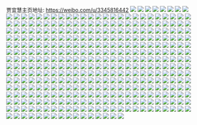 贾宜慧主页地址: https://weibo.com/u/3345816442 
![](https://wx4.sinaimg.cn/mw2000/c76d1b7aly1h8wueud8awj20u0140qcf.jpg) 
![](https://wx4.sinaimg.cn/mw2000/c76d1b7aly1h8tgrqmgrzj21400u0tge.jpg) 
![](https://wx4.sinaimg.cn/mw2000/c76d1b7aly1h8tgrqxhbpj20u00u0796.jpg) 
![](https://wx4.sinaimg.cn/mw2000/c76d1b7aly1h8tgrr99n7j20u00u00x7.jpg) 
![](https://wx4.sinaimg.cn/mw2000/c76d1b7aly1h8tgr1rw54j21900u0n4m.jpg) 
![](https://wx4.sinaimg.cn/mw2000/c76d1b7aly1h8tgr1br2mj21900u0n2q.jpg) 
![](https://wx4.sinaimg.cn/mw2000/c76d1b7aly1h8tgr099wmj21hg0u07j2.jpg) 
![](https://wx4.sinaimg.cn/mw2000/c76d1b7aly1h84hknzo5wj20u00u0jxq.jpg) 
![](https://wx4.sinaimg.cn/mw2000/c76d1b7aly1h7wuoq23aej20u0140dq8.jpg) 
![](https://wx4.sinaimg.cn/mw2000/c76d1b7aly1h7wuor1zjzj20u0140gvk.jpg) 
![](https://wx4.sinaimg.cn/mw2000/c76d1b7aly1h7wuos6vi9j20u0140qam.jpg) 
![](https://wx4.sinaimg.cn/mw2000/c76d1b7aly1h7wuotffdwj20u014047g.jpg) 
![](https://wx4.sinaimg.cn/mw2000/c76d1b7aly1h7uh9eli55j20u0140n4m.jpg) 
![](https://wx4.sinaimg.cn/mw2000/c76d1b7aly1h7mkej3ho4j20yw09kgm7.jpg) 
![](https://wx4.sinaimg.cn/mw2000/c76d1b7aly1h7l31l6vvpj20u00u0gsw.jpg) 
![](https://wx4.sinaimg.cn/mw2000/c76d1b7aly1h77hbcmp34j20u00u0gsw.jpg) 
![](https://wx4.sinaimg.cn/mw2000/c76d1b7aly1h77hbd3lmrj20u00u0wkx.jpg) 
![](https://wx4.sinaimg.cn/mw2000/c76d1b7aly1h6q46uis90j20u0140ad4.jpg) 
![](https://wx4.sinaimg.cn/mw2000/c76d1b7aly1h6cc6koik6j20ut0n4abj.jpg) 
![](https://wx4.sinaimg.cn/mw2000/c76d1b7aly1h6cc6kzazaj20v30ncdji.jpg) 
![](https://wx4.sinaimg.cn/mw2000/c76d1b7aly1h5mfcba03gj20u0140485.jpg) 
![](https://wx4.sinaimg.cn/mw2000/c76d1b7aly1h5mfcapnrmj20u00u0do2.jpg) 
![](https://wx4.sinaimg.cn/mw2000/c76d1b7aly1h5mfcbqph0j20lc0sgafl.jpg) 
![](https://wx4.sinaimg.cn/mw2000/c76d1b7aly1h4rnkfj6a5j20u00u00zl.jpg) 
![](https://wx4.sinaimg.cn/mw2000/c76d1b7aly1h2pm4ru17aj20u00u00vt.jpg) 
![](https://wx4.sinaimg.cn/mw2000/c76d1b7aly1h2dood9a5vj20u00u0tda.jpg) 
![](https://wx4.sinaimg.cn/mw2000/c76d1b7aly1h20weg4qabj20vx0vxk20.jpg) 
![](https://wx4.sinaimg.cn/mw2000/c76d1b7aly1h1fech4294j21f01f0e81.jpg) 
![](https://wx4.sinaimg.cn/mw2000/c76d1b7aly1h0awno2hjtj21900u07ga.jpg) 
![](https://wx4.sinaimg.cn/mw2000/c76d1b7aly1h0awnlbzkuj21900u07bz.jpg) 
![](https://wx4.sinaimg.cn/mw2000/c76d1b7aly1h0awnkry4hj20u00u0ah5.jpg) 
![](https://wx4.sinaimg.cn/mw2000/c76d1b7aly1h0awnmtv86j21900u0tfz.jpg) 
![](https://wx4.sinaimg.cn/mw2000/c76d1b7aly1h0awnk4426j20u00mi79q.jpg) 
![](https://wx4.sinaimg.cn/mw2000/c76d1b7aly1h09r5mkbwtj20u00u0aft.jpg) 
![](https://wx4.sinaimg.cn/mw2000/c76d1b7aly1h09r5nmhgej20u00u0jyr.jpg) 
![](https://wx4.sinaimg.cn/mw2000/c76d1b7aly1h077d4s1urj20sg0sgagw.jpg) 
![](https://wx4.sinaimg.cn/mw2000/c76d1b7aly1h077d43epzj20sg0sgjxv.jpg) 
![](https://wx4.sinaimg.cn/mw2000/c76d1b7aly1gzc43cxy72j20u00u0n4s.jpg) 
![](https://wx4.sinaimg.cn/mw2000/c76d1b7aly1gzc43doexvj20u00u0dn7.jpg) 
![](https://wx4.sinaimg.cn/mw2000/c76d1b7aly1gzc43danspj20u00u0ag9.jpg) 
![](https://wx4.sinaimg.cn/mw2000/c76d1b7aly1gzc43cbf4mj20u00u0aj9.jpg) 
![](https://wx4.sinaimg.cn/mw2000/c76d1b7aly1gzc43e6xlbj20u00u0qd1.jpg) 
![](https://wx4.sinaimg.cn/mw2000/c76d1b7aly1gzc43es1vlj20u00u0al9.jpg) 
![](https://wx4.sinaimg.cn/mw2000/c76d1b7aly1gz464kc6i1j20u00u0tet.jpg) 
![](https://wx4.sinaimg.cn/mw2000/c76d1b7aly1gz46586z3sj20u014046o.jpg) 
![](https://wx4.sinaimg.cn/mw2000/c76d1b7aly1gys8ql97y6j22c02c0b29.jpg) 
![](https://wx4.sinaimg.cn/mw2000/c76d1b7aly1gys8qkkdjzj22612urnpe.jpg) 
![](https://wx4.sinaimg.cn/mw2000/c76d1b7aly1gyh1iek4cej20u0141ak8.jpg) 
![](https://wx4.sinaimg.cn/mw2000/c76d1b7aly1gyh1ifp00kj20u014045j.jpg) 
![](https://wx4.sinaimg.cn/mw2000/c76d1b7aly1gyh1igibbgj20u0141dmy.jpg) 
![](https://wx4.sinaimg.cn/mw2000/c76d1b7aly1gyh1ih9dwej20u014gq9v.jpg) 
![](https://wx4.sinaimg.cn/mw2000/c76d1b7aly1gy7v4t6dugj22c033y1ky.jpg) 
![](https://wx4.sinaimg.cn/mw2000/c76d1b7aly1gxqec3ypboj20u018zdry.jpg) 
![](https://wx4.sinaimg.cn/mw2000/c76d1b7aly1gxqec6cxb8j20u018ztix.jpg) 
![](https://wx4.sinaimg.cn/mw2000/c76d1b7aly1gxqec5fg4wj20u018zn8f.jpg) 
![](https://wx4.sinaimg.cn/mw2000/c76d1b7aly1gxqec4vf4tj20u018zwpb.jpg) 
![](https://wx4.sinaimg.cn/mw2000/c76d1b7aly1gxqec5vaezj20u018zwpw.jpg) 
![](https://wx4.sinaimg.cn/mw2000/c76d1b7aly1gxls6adk05j20u0190tf2.jpg) 
![](https://wx4.sinaimg.cn/mw2000/c76d1b7aly1gxls69dhx8j21900u0478.jpg) 
![](https://wx4.sinaimg.cn/mw2000/c76d1b7aly1gxls68o2kfj20u0190n3u.jpg) 
![](https://wx4.sinaimg.cn/mw2000/c76d1b7aly1gxls69xby8j20u0190agv.jpg) 
![](https://wx4.sinaimg.cn/mw2000/c76d1b7aly1gxls66ymywj20u0190jy2.jpg) 
![](https://wx4.sinaimg.cn/mw2000/c76d1b7aly1gxls6ebd8dj21900u010j.jpg) 
![](https://wx4.sinaimg.cn/mw2000/c76d1b7aly1gxls6vuzh4j21900u0dk3.jpg) 
![](https://wx4.sinaimg.cn/mw2000/c76d1b7aly1gxg2uh5bajj226p26q1ky.jpg) 
![](https://wx4.sinaimg.cn/mw2000/c76d1b7aly1gwx58kvu0vj21o01o04qp.jpg) 
![](https://wx4.sinaimg.cn/mw2000/c76d1b7aly1gwx58naeidj21o01o07wh.jpg) 
![](https://wx4.sinaimg.cn/mw2000/c76d1b7aly1gwx58mo7dij21o01o07wh.jpg) 
![](https://wx4.sinaimg.cn/mw2000/c76d1b7aly1gwx58lzwgaj21o01o0b29.jpg) 
![](https://wx4.sinaimg.cn/mw2000/c76d1b7aly1gwx58jvbvnj21o01o0b29.jpg) 
![](https://wx4.sinaimg.cn/mw2000/c76d1b7aly1gwx5a2fod2j22c033y4qq.jpg) 
![](https://wx4.sinaimg.cn/mw2000/c76d1b7aly1gwx58oic72j21o01o04qp.jpg) 
![](https://wx4.sinaimg.cn/mw2000/c76d1b7aly1gwx58nwyqyj21o01o07wh.jpg) 
![](https://wx4.sinaimg.cn/mw2000/c76d1b7aly1gwkuju466kj20u00u0wjl.jpg) 
![](https://wx4.sinaimg.cn/mw2000/c76d1b7aly1gwkujtp4jkj20u00u0n7q.jpg) 
![](https://wx4.sinaimg.cn/mw2000/c76d1b7aly1gwkujvi3nqj20u00u046e.jpg) 
![](https://wx4.sinaimg.cn/mw2000/c76d1b7aly1gr1wirhs2vj20rd0rd79m.jpg) 
![](https://wx4.sinaimg.cn/mw2000/c76d1b7aly1gr1wis2k8pj20ot0ottdl.jpg) 
![](https://wx4.sinaimg.cn/mw2000/c76d1b7aly1gr1wj2n9kbj20u00u0n22.jpg) 
![](https://wx4.sinaimg.cn/mw2000/c76d1b7aly1gr1wits6a0j21400u0q87.jpg) 
![](https://wx4.sinaimg.cn/mw2000/c76d1b7aly1gql7dw5cxwj20u00u0k27.jpg) 
![](https://wx4.sinaimg.cn/mw2000/c76d1b7aly1gql7dwgp36j20u013zthq.jpg) 
![](https://wx4.sinaimg.cn/mw2000/c76d1b7aly1gql7duwczuj20u00u0gx7.jpg) 
![](https://wx4.sinaimg.cn/mw2000/c76d1b7aly1gql7dvf49hj20u00u04cl.jpg) 
![](https://wx4.sinaimg.cn/mw2000/c76d1b7aly1gql7dx8prhj20u00u0tc3.jpg) 
![](https://wx4.sinaimg.cn/mw2000/c76d1b7aly1gql7duj8yvj20u00u0gu7.jpg) 
![](https://wx4.sinaimg.cn/mw2000/c76d1b7aly1gql7dvqz4uj20u00u047o.jpg) 
![](https://wx4.sinaimg.cn/mw2000/c76d1b7aly1gql7dx0bjbj20u00u0n30.jpg) 
![](https://wx4.sinaimg.cn/mw2000/c76d1b7aly1gql7du4uhnj20u00u0dkh.jpg) 
![](https://wx4.sinaimg.cn/mw2000/c76d1b7aly1gpnts6sv5sj21m61m64qp.jpg) 
![](https://wx4.sinaimg.cn/mw2000/c76d1b7aly1gpntseuio8j22c02c0kjm.jpg) 
![](https://wx4.sinaimg.cn/mw2000/c76d1b7aly1gpntswlmchj22c02c0kjm.jpg) 
![](https://wx4.sinaimg.cn/mw2000/c76d1b7aly1gpnts1zswaj21sv1sv1kl.jpg) 
![](https://wx4.sinaimg.cn/mw2000/c76d1b7aly1gpntt1jzpyj21ww1wwhdt.jpg) 
![](https://wx4.sinaimg.cn/mw2000/c76d1b7aly1gpntt8gc6kj22c02c0kjl.jpg) 
![](https://wx4.sinaimg.cn/mw2000/c76d1b7aly1gpnttbruj4j22c02c0hdt.jpg) 
![](https://wx4.sinaimg.cn/mw2000/c76d1b7aly1gpnttgrjekj21sj1sj4qp.jpg) 
![](https://wx4.sinaimg.cn/mw2000/c76d1b7aly1gpnttoyl70j220s20stzi.jpg) 
![](https://wx4.sinaimg.cn/mw2000/c76d1b7aly1gpkcipjv4uj21jp22a1ky.jpg) 
![](https://wx4.sinaimg.cn/mw2000/c76d1b7aly1gpkcist42kj21vf2hxu0y.jpg) 
![](https://wx4.sinaimg.cn/mw2000/c76d1b7aly1gpkcivwbokj21tr2fpkjm.jpg) 
![](https://wx4.sinaimg.cn/mw2000/c76d1b7aly1gpkcj10mv9j22522urb29.jpg) 
![](https://wx4.sinaimg.cn/mw2000/c76d1b7aly1gpkcj3590mj220w2p64qp.jpg) 
![](https://wx4.sinaimg.cn/mw2000/c76d1b7aly1gpkcimsbs9j22552uv7wh.jpg) 
![](https://wx4.sinaimg.cn/mw2000/c76d1b7aly1gpkcix9z7jj21x02k0kjm.jpg) 
![](https://wx4.sinaimg.cn/mw2000/c76d1b7aly1gpkcizoy00j220y2pa1kz.jpg) 
![](https://wx4.sinaimg.cn/mw2000/c76d1b7aly1gpgv6ry6y1j227u27ukjl.jpg) 
![](https://wx4.sinaimg.cn/mw2000/c76d1b7aly1gpgv6tzv9bj21ys1ysay2.jpg) 
![](https://wx4.sinaimg.cn/mw2000/c76d1b7aly1gpgv704b70j22c02c0kjl.jpg) 
![](https://wx4.sinaimg.cn/mw2000/c76d1b7aly1gpgv6wzyogj22c02c0hdt.jpg) 
![](https://wx4.sinaimg.cn/mw2000/c76d1b7aly1gpbnjhmiz8j21mb1mbb29.jpg) 
![](https://wx4.sinaimg.cn/mw2000/c76d1b7aly1gpbnjp7pf4j22c02c0x6p.jpg) 
![](https://wx4.sinaimg.cn/mw2000/c76d1b7aly1gpbnjj30ndj21um1umb29.jpg) 
![](https://wx4.sinaimg.cn/mw2000/c76d1b7aly1gpbnjm6ykgj22c02c0e81.jpg) 
![](https://wx4.sinaimg.cn/mw2000/c76d1b7aly1gpbnl6vt33j211g11g17y.jpg) 
![](https://wx4.sinaimg.cn/mw2000/c76d1b7aly1gpbnjr8vnij22982981kx.jpg) 
![](https://wx4.sinaimg.cn/mw2000/c76d1b7aly1gpcs69ggwnj21ww1wwe81.jpg) 
![](https://wx4.sinaimg.cn/mw2000/c76d1b7aly1gpcs63w44pj21oj1ojnpd.jpg) 
![](https://wx4.sinaimg.cn/mw2000/c76d1b7aly1gpcs5zsks1j21sv1svqty.jpg) 
![](https://wx4.sinaimg.cn/mw2000/c76d1b7aly1gp3h305g29j20u00u0anc.jpg) 
![](https://wx4.sinaimg.cn/mw2000/c76d1b7aly1gp3gzs2ctoj20u00u0gwv.jpg) 
![](https://wx4.sinaimg.cn/mw2000/c76d1b7aly1gp3gzeh2ncj20u00u04aa.jpg) 
![](https://wx4.sinaimg.cn/mw2000/c76d1b7aly1gp3gzerqzyj20u00u0gue.jpg) 
![](https://wx4.sinaimg.cn/mw2000/c76d1b7aly1gp3gzswa5tj20u0140141.jpg) 
![](https://wx4.sinaimg.cn/mw2000/c76d1b7aly1gp3gzroxruj20u00u0ai0.jpg) 
![](https://wx4.sinaimg.cn/mw2000/c76d1b7aly1gp3h30v1i5j20u00u0k3u.jpg) 
![](https://wx4.sinaimg.cn/mw2000/c76d1b7aly1gp3h44wd87j20u00u0aip.jpg) 
![](https://wx4.sinaimg.cn/mw2000/c76d1b7aly1gp3h31znfaj20u00u045g.jpg) 
![](https://wx4.sinaimg.cn/mw2000/c76d1b7aly1goxqt5cbfnj22801o01kz.jpg) 
![](https://wx4.sinaimg.cn/mw2000/c76d1b7aly1goxqtdo0mmj22c02c0qv5.jpg) 
![](https://wx4.sinaimg.cn/mw2000/c76d1b7aly1goxqt6zxxrj21dr1drhdt.jpg) 
![](https://wx4.sinaimg.cn/mw2000/c76d1b7aly1goxqtbj9i2j22c02bznpf.jpg) 
![](https://wx4.sinaimg.cn/mw2000/c76d1b7aly1goxqt1cxd6j22c02c0b29.jpg) 
![](https://wx4.sinaimg.cn/mw2000/c76d1b7aly1goxqtmc0xrj20u00u0wn2.jpg) 
![](https://wx4.sinaimg.cn/mw2000/c76d1b7aly1goxqtg7zpcj22c02c0qv5.jpg) 
![](https://wx4.sinaimg.cn/mw2000/c76d1b7aly1goxqtpqiw8j23402c0u0x.jpg) 
![](https://wx4.sinaimg.cn/mw2000/c76d1b7aly1goxqtk38p4j22c02c0x6p.jpg) 
![](https://wx4.sinaimg.cn/mw2000/c76d1b7aly1gow0qsfarcj22c0340e81.jpg) 
![](https://wx4.sinaimg.cn/mw2000/c76d1b7aly1gom7i4b79rj21hc1hcgvx.jpg) 
![](https://wx4.sinaimg.cn/mw2000/c76d1b7aly1gol8vkijymj20wi0wi79f.jpg) 
![](https://wx4.sinaimg.cn/mw2000/c76d1b7aly1gol8vl3bjbj20wi0wi7b9.jpg) 
![](https://wx4.sinaimg.cn/mw2000/c76d1b7aly1go3gi65hczj21bp1bpk8q.jpg) 
![](https://wx4.sinaimg.cn/mw2000/c76d1b7aly1go3gic1t8bj22c02c04qq.jpg) 
![](https://wx4.sinaimg.cn/mw2000/c76d1b7aly1go3gi6lpzkj22c02c0u0x.jpg) 
![](https://wx4.sinaimg.cn/mw2000/c76d1b7aly1go3gi9gdhpj21y71y71kx.jpg) 
![](https://wx4.sinaimg.cn/mw2000/c76d1b7aly1go3giapz4zj22c02c0x25.jpg) 
![](https://wx4.sinaimg.cn/mw2000/c76d1b7aly1go3gi8ag9uj21yk1yk4qp.jpg) 
![](https://wx4.sinaimg.cn/mw2000/c76d1b7aly1gnvc56otwnj22762yyhdt.jpg) 
![](https://wx4.sinaimg.cn/mw2000/c76d1b7aly1gnvc54nubzj21vn1vn1ky.jpg) 
![](https://wx4.sinaimg.cn/mw2000/c76d1b7aly1gnvc55kdq3j21wt2jr7wh.jpg) 
![](https://wx4.sinaimg.cn/mw2000/c76d1b7aly1gnvc52nx9hj22801o0u0z.jpg) 
![](https://wx4.sinaimg.cn/mw2000/c76d1b7aly1gnvc5cdoq1j22c02c0npe.jpg) 
![](https://wx4.sinaimg.cn/mw2000/c76d1b7aly1gnvc590onxj22801o0x6q.jpg) 
![](https://wx4.sinaimg.cn/mw2000/c76d1b7aly1gnvc5en5bnj22862yx7wi.jpg) 
![](https://wx4.sinaimg.cn/mw2000/c76d1b7aly1gnvc5ht5kkj22c0340npe.jpg) 
![](https://wx4.sinaimg.cn/mw2000/c76d1b7aly1gnvc5aim82j224k24k4qq.jpg) 
![](https://wx4.sinaimg.cn/mw2000/c76d1b7aly1gnqoi0325aj21400u07ay.jpg) 
![](https://wx4.sinaimg.cn/mw2000/c76d1b7aly1gnqoi0g75ej21400u013e.jpg) 
![](https://wx4.sinaimg.cn/mw2000/c76d1b7aly1gnqoi0vo61j21400u0q8w.jpg) 
![](https://wx4.sinaimg.cn/mw2000/c76d1b7aly1gnnd7wqi28j219h19he55.jpg) 
![](https://wx4.sinaimg.cn/mw2000/c76d1b7aly1gnnd7zks3ej22c02c0u0x.jpg) 
![](https://wx4.sinaimg.cn/mw2000/c76d1b7aly1gnnd81tzufj23402c04qp.jpg) 
![](https://wx4.sinaimg.cn/mw2000/c76d1b7aly1gnnd8dvcvkj21nt1ntnm9.jpg) 
![](https://wx4.sinaimg.cn/mw2000/c76d1b7aly1gnnd8jwfhkj22c02c0x0q.jpg) 
![](https://wx4.sinaimg.cn/mw2000/c76d1b7aly1gnnd8s52r1j228v28vx6q.jpg) 
![](https://wx4.sinaimg.cn/mw2000/c76d1b7aly1gnjnc9978xj20u00u0tgk.jpg) 
![](https://wx4.sinaimg.cn/mw2000/c76d1b7aly1gnjnc9n2m4j20u00u0dmk.jpg) 
![](https://wx4.sinaimg.cn/mw2000/c76d1b7aly1gnjnca7xe4j20u00u0tex.jpg) 
![](https://wx4.sinaimg.cn/mw2000/c76d1b7aly1gnjnc8j1cmj20u00u0wkf.jpg) 
![](https://wx4.sinaimg.cn/mw2000/c76d1b7aly1gnfeeg3vdfj20u00u0n50.jpg) 
![](https://wx4.sinaimg.cn/mw2000/c76d1b7aly1gnfeeh00j9j20u0140gvk.jpg) 
![](https://wx4.sinaimg.cn/mw2000/c76d1b7aly1gnfeeffjy8j20u00u0n6t.jpg) 
![](https://wx4.sinaimg.cn/mw2000/c76d1b7aly1gnaq7qtq67j20rs1jk4fx.jpg) 
![](https://wx4.sinaimg.cn/mw2000/c76d1b7aly1gn78eh9h7ej20u00u0wl2.jpg) 
![](https://wx4.sinaimg.cn/mw2000/c76d1b7aly1gn62cmps7uj20u00u015h.jpg) 
![](https://wx4.sinaimg.cn/mw2000/c76d1b7aly1gn4zh4mo42j20u00u0wkh.jpg) 
![](https://wx4.sinaimg.cn/mw2000/c76d1b7aly1gn4zh4b0zij20u00u0gs7.jpg) 
![](https://wx4.sinaimg.cn/mw2000/c76d1b7aly1gmlzuubvlsj20u015d44x.jpg) 
![](https://wx4.sinaimg.cn/mw2000/c76d1b7aly1gmk1nmke17j22802yoqv6.jpg) 
![](https://wx4.sinaimg.cn/mw2000/c76d1b7aly1gmk1no91ftj224s24s4qp.jpg) 
![](https://wx4.sinaimg.cn/mw2000/c76d1b7aly1gmk1nt99f3j225q2vm1ky.jpg) 
![](https://wx4.sinaimg.cn/mw2000/c76d1b7aly1gmk1o6lqhcj22c02c0x6p.jpg) 
![](https://wx4.sinaimg.cn/mw2000/c76d1b7aly1gmk1nx2n1aj22c02c0kjm.jpg) 
![](https://wx4.sinaimg.cn/mw2000/c76d1b7aly1gmk1nzwvfpj22c02c0u0x.jpg) 
![](https://wx4.sinaimg.cn/mw2000/c76d1b7aly1gmk1ni3xumj22c02c0hdu.jpg) 
![](https://wx4.sinaimg.cn/mw2000/c76d1b7aly1gmk1o3yu2gj21qa1qaqm6.jpg) 
![](https://wx4.sinaimg.cn/mw2000/c76d1b7aly1gmk1o24665j21rq1rqe7c.jpg) 
![](https://wx4.sinaimg.cn/mw2000/c76d1b7aly1gmgrpj3oxpj22801o0npe.jpg) 
![](https://wx4.sinaimg.cn/mw2000/c76d1b7aly1gmfalw1wfhj20wg0tutbf.jpg) 
![](https://wx4.sinaimg.cn/mw2000/c76d1b7aly1gmaqlkmzz2j20u0140n8s.jpg) 
![](https://wx4.sinaimg.cn/mw2000/c76d1b7aly1gmaqll48qjj20u01407g3.jpg) 
![](https://wx4.sinaimg.cn/mw2000/c76d1b7aly1gmaqlljbvhj20u0140tk4.jpg) 
![](https://wx4.sinaimg.cn/mw2000/c76d1b7aly1gmaqlnj4s9j20u0140k4i.jpg) 
![](https://wx4.sinaimg.cn/mw2000/c76d1b7aly1gmaqlm4ezzj20u0140h5k.jpg) 
![](https://wx4.sinaimg.cn/mw2000/c76d1b7aly1gmaqln2tj4j20u01404j1.jpg) 
![](https://wx4.sinaimg.cn/mw2000/c76d1b7aly1gmaqlnube5j20u0140n2d.jpg) 
![](https://wx4.sinaimg.cn/mw2000/c76d1b7aly1gmaqlmg7o4j20tz140agf.jpg) 
![](https://wx4.sinaimg.cn/mw2000/c76d1b7aly1gmaqlk7hnaj20u0141qan.jpg) 
![](https://wx4.sinaimg.cn/mw2000/c76d1b7aly1gm8ll2o3wwj20u00u0q9d.jpg) 
![](https://wx4.sinaimg.cn/mw2000/c76d1b7aly1gm8ll3p7qzj20gm0gmq4r.jpg) 
![](https://wx4.sinaimg.cn/mw2000/c76d1b7aly1gm8ll5qffij20u01407hv.jpg) 
![](https://wx4.sinaimg.cn/mw2000/c76d1b7aly1gm8ll251swj20u00u0gum.jpg) 
![](https://wx4.sinaimg.cn/mw2000/c76d1b7aly1gm8ll4ofplj20u00u079n.jpg) 
![](https://wx4.sinaimg.cn/mw2000/c76d1b7aly1gm8ll3b4jaj20u00u0k00.jpg) 
![](https://wx4.sinaimg.cn/mw2000/c76d1b7aly1gm8ll7nwskj20u00u0q6w.jpg) 
![](https://wx4.sinaimg.cn/mw2000/c76d1b7aly1gm8ll758hdj21400u07cm.jpg) 
![](https://wx4.sinaimg.cn/mw2000/c76d1b7aly1gm8ll6lw2mj20u00u049h.jpg) 
![](https://wx4.sinaimg.cn/mw2000/c76d1b7aly1gm60dho58nj20u00u0gs9.jpg) 
![](https://wx4.sinaimg.cn/mw2000/c76d1b7aly1gm50nk5iv6j21on19hb0l.jpg) 
![](https://wx4.sinaimg.cn/mw2000/c76d1b7aly1gm50nwite7j217r1mckjl.jpg) 
![](https://wx4.sinaimg.cn/mw2000/c76d1b7aly1gltma3ch7lj20u00u0tju.jpg) 
![](https://wx4.sinaimg.cn/mw2000/c76d1b7aly1gltma2n8sqj20u00u0aj0.jpg) 
![](https://wx4.sinaimg.cn/mw2000/c76d1b7aly1gltma40x49j20u00u0tgo.jpg) 
![](https://wx4.sinaimg.cn/mw2000/c76d1b7aly1gltma5io3tj21400u0k5x.jpg) 
![](https://wx4.sinaimg.cn/mw2000/c76d1b7aly1gltmduv934j20u01404fj.jpg) 
![](https://wx4.sinaimg.cn/mw2000/c76d1b7aly1gltma1yb8cj20u00u0aib.jpg) 
![](https://wx4.sinaimg.cn/mw2000/c76d1b7aly1gltma631kwj20u00u0ala.jpg) 
![](https://wx4.sinaimg.cn/mw2000/c76d1b7aly1gluk77wem6j21400u0qiv.jpg) 
![](https://wx4.sinaimg.cn/mw2000/c76d1b7aly1gluk7740brj21400u0qhm.jpg) 
![](https://wx4.sinaimg.cn/mw2000/c76d1b7aly1glgsaygt8jj21400u0aq7.jpg) 
![](https://wx4.sinaimg.cn/mw2000/c76d1b7aly1glfjzj21k8j21cg0u0qjy.jpg) 
![](https://wx4.sinaimg.cn/mw2000/c76d1b7aly1glfjzhqx95j214t0u07dj.jpg) 
![](https://wx4.sinaimg.cn/mw2000/c76d1b7aly1glfjzikzmcj21ah0u0qfs.jpg) 
![](https://wx4.sinaimg.cn/mw2000/c76d1b7aly1glfjzjhrwtj21900u0k2j.jpg) 
![](https://wx4.sinaimg.cn/mw2000/c76d1b7aly1glfjzhd79zj21900u014u.jpg) 
![](https://wx4.sinaimg.cn/mw2000/c76d1b7aly1glfjzgzdwjj20to0gwtek.jpg) 
![](https://wx4.sinaimg.cn/mw2000/c76d1b7aly1glfjzi88xmj21k00u0aqz.jpg) 
![](https://wx4.sinaimg.cn/mw2000/c76d1b7aly1glfjzghbe6j21hc0u0e7i.jpg) 
![](https://wx4.sinaimg.cn/mw2000/c76d1b7aly1glfjzjy4gaj21mk0u0aqx.jpg) 
![](https://wx4.sinaimg.cn/mw2000/c76d1b7aly1glfcqjh3edj20u01syq9o.jpg) 
![](https://wx4.sinaimg.cn/mw2000/c76d1b7aly1gl64z6srmcj21sc2ds1ky.jpg) 
![](https://wx4.sinaimg.cn/mw2000/c76d1b7aly1gl64zoc1uuj23402c07wj.jpg) 
![](https://wx4.sinaimg.cn/mw2000/c76d1b7aly1gl64z51l7dj22yo280b2c.jpg) 
![](https://wx4.sinaimg.cn/mw2000/c76d1b7aly1gl64z9ekmvj22802yo4qs.jpg) 
![](https://wx4.sinaimg.cn/mw2000/c76d1b7aly1gl64zc39h6j22802yonpg.jpg) 
![](https://wx4.sinaimg.cn/mw2000/c76d1b7aly1gl64z25b7oj22802yob2b.jpg) 
![](https://wx4.sinaimg.cn/mw2000/c76d1b7aly1gl64zm46v3j22yo280x6s.jpg) 
![](https://wx4.sinaimg.cn/mw2000/c76d1b7aly1gl64zfls41j22yo280e85.jpg) 
![](https://wx4.sinaimg.cn/mw2000/c76d1b7aly1gl64zj2yxej22802yohdw.jpg) 
![](https://wx4.sinaimg.cn/mw2000/c76d1b7aly1gl2wto6e4kj21pn1pn4jk.jpg) 
![](https://wx4.sinaimg.cn/mw2000/c76d1b7aly1gl1m6uza3aj21o01o0kjl.jpg) 
![](https://wx4.sinaimg.cn/mw2000/c76d1b7aly1gl1m6vwefcj21cb1cb1kx.jpg) 
![](https://wx4.sinaimg.cn/mw2000/c76d1b7aly1gji65x469hj213l13l18i.jpg) 
![](https://wx4.sinaimg.cn/mw2000/c76d1b7aly1gjfnnwnvcoj211t11tnbk.jpg) 
![](https://wx4.sinaimg.cn/mw2000/c76d1b7aly1gjfnnzuwctj22c02c0e82.jpg) 
![](https://wx4.sinaimg.cn/mw2000/c76d1b7aly1gjfnnsax5fj21o01o0hdt.jpg) 
![](https://wx4.sinaimg.cn/mw2000/c76d1b7aly1gjfnnvo537j22c02c0qub.jpg) 
![](https://wx4.sinaimg.cn/mw2000/c76d1b7aly1gjfnobk0bjj22c02c0x4v.jpg) 
![](https://wx4.sinaimg.cn/mw2000/c76d1b7aly1gjfnnu5hsyj22c02c01kc.jpg) 
![](https://wx4.sinaimg.cn/mw2000/c76d1b7aly1gjfnnr7kygj21o01o0b29.jpg) 
![](https://wx4.sinaimg.cn/mw2000/c76d1b7aly1gjfnnyc40jj22c02c07wi.jpg) 
![](https://wx4.sinaimg.cn/mw2000/c76d1b7aly1gjfnnt1a85j20yi0yiwtv.jpg) 
![](https://wx4.sinaimg.cn/mw2000/c76d1b7aly1gjdlp51drfj22801o0u0x.jpg) 
![](https://wx4.sinaimg.cn/mw2000/c76d1b7aly1gjdlohmvq6j23402c07wh.jpg) 
![](https://wx4.sinaimg.cn/mw2000/c76d1b7aly1gjdlofjw4vj221d1nzu0x.jpg) 
![](https://wx4.sinaimg.cn/mw2000/c76d1b7aly1gjdlocqyh3j22801o0u0x.jpg) 
![](https://wx4.sinaimg.cn/mw2000/c76d1b7aly1gjdlojlemhj23402c01fp.jpg) 
![](https://wx4.sinaimg.cn/mw2000/c76d1b7aly1gjdloe77e4j22801o01ky.jpg) 
![](https://wx4.sinaimg.cn/mw2000/c76d1b7aly1gj7u2e4ohej21c91c948s.jpg) 
![](https://wx4.sinaimg.cn/mw2000/c76d1b7aly1gj7u2xb5bkj20ni0nidrx.jpg) 
![](https://wx4.sinaimg.cn/mw2000/c76d1b7aly1gj46l2u7gnj21f31jk1kx.jpg) 
![](https://wx4.sinaimg.cn/mw2000/c76d1b7aly1gj46l4htztj21jk1jku0q.jpg) 
![](https://wx4.sinaimg.cn/mw2000/c76d1b7aly1gj46kuyexkj21fo1jk7wh.jpg) 
![](https://wx4.sinaimg.cn/mw2000/c76d1b7aly1gj46kyh6crj21jk1jk4n5.jpg) 
![](https://wx4.sinaimg.cn/mw2000/c76d1b7aly1gixfx0e3gsj21o01o0hdt.jpg) 
![](https://wx4.sinaimg.cn/mw2000/c76d1b7aly1gixfx1503oj21i11i11kx.jpg) 
![](https://wx4.sinaimg.cn/mw2000/c76d1b7aly1gimz3xn3m6j21nz1o07wh.jpg) 
![](https://wx4.sinaimg.cn/mw2000/c76d1b7aly1giiffdaq7dj21o01o0e82.jpg) 
![](https://wx4.sinaimg.cn/mw2000/c76d1b7aly1giiffeuzwoj21o01o0x6p.jpg) 
![](https://wx4.sinaimg.cn/mw2000/c76d1b7aly1giiffb0n2tj21vq1vqkjl.jpg) 
![](https://wx4.sinaimg.cn/mw2000/c76d1b7aly1giiffgbfauj21xc1xcnpd.jpg) 
![](https://wx4.sinaimg.cn/mw2000/c76d1b7aly1gii85gjy5zj20vy0vytml.jpg) 
![](https://wx4.sinaimg.cn/mw2000/c76d1b7aly1gii85hy3b4j21ao1aonjo.jpg) 
![](https://wx4.sinaimg.cn/mw2000/c76d1b7aly1gia9xdva7xj23402c07wi.jpg) 
![](https://wx4.sinaimg.cn/mw2000/c76d1b7aly1gia9xhw2w0j23402c01kz.jpg) 
![](https://wx4.sinaimg.cn/mw2000/c76d1b7aly1gia9x9r69pj22c02c0qel.jpg) 
![](https://wx4.sinaimg.cn/mw2000/c76d1b7aly1gia9xletogj22c02c0b29.jpg) 
![](https://wx4.sinaimg.cn/mw2000/c76d1b7aly1gia9xon11mj221o21okjn.jpg) 
![](https://wx4.sinaimg.cn/mw2000/c76d1b7aly1gia9xjpo63j22c02c04mn.jpg) 
![](https://wx4.sinaimg.cn/mw2000/c76d1b7aly1gi4h007xl6j21o01o0hdt.jpg) 
![](https://wx4.sinaimg.cn/mw2000/c76d1b7aly1gi4h01j8znj23402c0wrg.jpg) 
![](https://wx4.sinaimg.cn/mw2000/c76d1b7aly1gi4h00x3ipj20zn177n6h.jpg) 
![](https://wx4.sinaimg.cn/mw2000/c76d1b7aly1gi4h04lv3hj21o01o01ky.jpg) 
![](https://wx4.sinaimg.cn/mw2000/c76d1b7aly1gi4h08u5uwj21ey1eye81.jpg) 
![](https://wx4.sinaimg.cn/mw2000/c76d1b7aly1gi4h0adrbsj22c02c0qv5.jpg) 
![](https://wx4.sinaimg.cn/mw2000/c76d1b7aly1gi4h06eic5j224k24ku0x.jpg) 
![](https://wx4.sinaimg.cn/mw2000/c76d1b7aly1gi4h0e210uj21si1sinpd.jpg) 
![](https://wx4.sinaimg.cn/mw2000/c76d1b7aly1gi4h0h69v1j20yy0tzqbc.jpg) 
![](https://wx4.sinaimg.cn/mw2000/c76d1b7aly1ghxh0idsq9j21o01o0qv5.jpg) 
![](https://wx4.sinaimg.cn/mw2000/c76d1b7aly1ghxh0jto8sj21o01o0kjl.jpg) 
![](https://wx4.sinaimg.cn/mw2000/c76d1b7aly1ghh7anvww8j21o01o0qv6.jpg) 
![](https://wx4.sinaimg.cn/mw2000/c76d1b7aly1gh85r2ockoj21281cy4qp.jpg) 
![](https://wx4.sinaimg.cn/mw2000/c76d1b7aly1gh2z0xh3vhj22c02c0npf.jpg) 
![](https://wx4.sinaimg.cn/mw2000/c76d1b7aly1gh2z193prpj22v02594qs.jpg) 
![](https://wx4.sinaimg.cn/mw2000/c76d1b7aly1gh2z1bguiwj22v925fnpg.jpg) 
![](https://wx4.sinaimg.cn/mw2000/c76d1b7aly1gh2z1gxzudj22v825fe83.jpg) 
![](https://wx4.sinaimg.cn/mw2000/c76d1b7aly1gh2z1f9m09j22y027ix6r.jpg) 
![](https://wx4.sinaimg.cn/mw2000/c76d1b7aly1gh2z178j8ij22wa2677wi.jpg) 
![](https://wx4.sinaimg.cn/mw2000/c76d1b7aly1ggzz83f85qj21400u041e.jpg) 
![](https://wx4.sinaimg.cn/mw2000/c76d1b7aly1ggzz83oggjj21400u0div.jpg) 
![](https://wx4.sinaimg.cn/mw2000/c76d1b7aly1ggzz82yxnaj21400u0dlv.jpg) 
![](https://wx4.sinaimg.cn/mw2000/c76d1b7aly1ggvjqwqy0pj20u00u0dpo.jpg) 
![](https://wx4.sinaimg.cn/mw2000/c76d1b7aly1ggp4d259ycj20u01401et.jpg) 
![](https://wx4.sinaimg.cn/mw2000/c76d1b7aly1ggp4d6nyqij20u0140qbz.jpg) 
![](https://wx4.sinaimg.cn/mw2000/c76d1b7aly1ggp4d376eyj20u01424bx.jpg) 
![](https://wx4.sinaimg.cn/mw2000/c76d1b7aly1ggp4d68j3bj20u01hctil.jpg) 
![](https://wx4.sinaimg.cn/mw2000/c76d1b7aly1ggp4d1gj3kj20u014017k.jpg) 
![](https://wx4.sinaimg.cn/mw2000/c76d1b7aly1ggp4fmnwkjj20u017hajz.jpg) 
![](https://wx4.sinaimg.cn/mw2000/c76d1b7aly1ggate83zgrj20u00u0woz.jpg) 
![](https://wx4.sinaimg.cn/mw2000/c76d1b7aly1gg80if9b80j20u00u010l.jpg) 
![](https://wx4.sinaimg.cn/mw2000/c76d1b7aly1gg80ifyjgmj20u00u012f.jpg) 
![](https://wx4.sinaimg.cn/mw2000/c76d1b7aly1gg6q2yr5enj20u00u0k1q.jpg) 
![](https://wx4.sinaimg.cn/mw2000/c76d1b7aly1gg6q2yacxyj20u00u0aiw.jpg) 
![](https://wx4.sinaimg.cn/mw2000/c76d1b7aly1gfyg1vyrmhj20u015c177.jpg) 
![](https://wx4.sinaimg.cn/mw2000/c76d1b7aly1gf2skrcf4vj219l0u0tn3.jpg) 
![](https://wx4.sinaimg.cn/mw2000/c76d1b7aly1gf2skro2dxj219n0u0h1b.jpg) 
![](https://wx4.sinaimg.cn/mw2000/c76d1b7aly1gf2skqx0g3j21am0u016c.jpg) 
![](https://wx4.sinaimg.cn/mw2000/c76d1b7aly1gf2sksacs8j21a90u0ws3.jpg) 
![](https://wx4.sinaimg.cn/mw2000/c76d1b7aly1gdkerb1mtcj20u00u0wsh.jpg) 
![](https://wx4.sinaimg.cn/mw2000/c76d1b7aly1gdkerbz99qj20u00u0n24.jpg) 
![](https://wx4.sinaimg.cn/mw2000/c76d1b7aly1gdkeraly8mj20u00u0gyn.jpg) 
![](https://wx4.sinaimg.cn/mw2000/c76d1b7aly1gdjasrdma3j22c02c07wi.jpg) 
![](https://wx4.sinaimg.cn/mw2000/c76d1b7aly1gdjaswpcy6j22c02c0e82.jpg) 
![](https://wx4.sinaimg.cn/mw2000/c76d1b7aly1gdjasymxixj21sg1sg1kx.jpg) 
![](https://wx4.sinaimg.cn/mw2000/c76d1b7aly1gdjat14lbaj21sg1sg1kx.jpg) 
![](https://wx4.sinaimg.cn/mw2000/c76d1b7aly1gdjat3nttgj21sg1sge6g.jpg) 
![](https://wx4.sinaimg.cn/mw2000/c76d1b7aly1gdjat6gh6tj21sg1sg7we.jpg) 
![](https://wx4.sinaimg.cn/mw2000/c76d1b7aly1gdjasiqemgj22c02c04qq.jpg) 
![](https://wx4.sinaimg.cn/mw2000/c76d1b7aly1gdjatcq7u9j22c02c0kjl.jpg) 
![](https://wx4.sinaimg.cn/mw2000/c76d1b7aly1gdjatq219ij22c02c01ky.jpg) 
![](https://wx4.sinaimg.cn/mw2000/c76d1b7aly1gd9udczxpwj20u00u0ait.jpg) 
![](https://wx4.sinaimg.cn/mw2000/c76d1b7aly1gd9uddq6h9j20u00u0dpa.jpg) 
![](https://wx4.sinaimg.cn/mw2000/c76d1b7aly1gd7cqf8cihj21o01o0b29.jpg) 
![](https://wx4.sinaimg.cn/mw2000/c76d1b7aly1gd6hsbjlunj21o01o0kjl.jpg) 
![](https://wx4.sinaimg.cn/mw2000/c76d1b7aly1gd6hr43kojj22c02c0u0z.jpg) 
![](https://wx4.sinaimg.cn/mw2000/c76d1b7aly1gcgqhr03syj20u00u012m.jpg) 
![](https://wx4.sinaimg.cn/mw2000/c76d1b7aly1gcgqhpqwhuj20u00u0dqh.jpg) 
![](https://wx4.sinaimg.cn/mw2000/c76d1b7aly1gcb1v0dzdaj20u00u0drl.jpg) 
![](https://wx4.sinaimg.cn/mw2000/c76d1b7aly1gcb23vlcykj20u00u0ak8.jpg) 
![](https://wx4.sinaimg.cn/mw2000/c76d1b7aly1gcb23x068dj20u00u045f.jpg) 
![](https://wx4.sinaimg.cn/mw2000/c76d1b7aly1gbf18sadkqj23402c0u0z.jpg) 
![](https://wx4.sinaimg.cn/mw2000/c76d1b7aly1gberuyugnoj218z18ze1l.jpg) 
![](https://wx4.sinaimg.cn/mw2000/c76d1b7aly1gbervc8ky8j22c02c0e82.jpg) 
![](https://wx4.sinaimg.cn/mw2000/c76d1b7aly1g8zwnxt1s8j20u0140n4q.jpg) 
![](https://wx4.sinaimg.cn/mw2000/c76d1b7aly1g883earmzoj20rs15sgz8.jpg) 
![](https://wx4.sinaimg.cn/mw2000/c76d1b7aly1g7hp5u25a1j219s0u0wmx.jpg) 
![](https://wx4.sinaimg.cn/mw2000/c76d1b7aly1g7hp5so1vnj20zc0qhwjk.jpg) 
![](https://wx4.sinaimg.cn/mw2000/c76d1b7aly1g7hp5ruunbj21400s37ak.jpg) 
![](https://wx4.sinaimg.cn/mw2000/c76d1b7aly1g7hp5szrpyj210o0qpjvq.jpg) 
![](https://wx4.sinaimg.cn/mw2000/c76d1b7aly1g7hp5q56byj21400s97b5.jpg) 
![](https://wx4.sinaimg.cn/mw2000/c76d1b7aly1g7hp5qusogj21600u078c.jpg) 
![](https://wx4.sinaimg.cn/mw2000/c76d1b7aly1g7hp5rdwbtj21010otdks.jpg) 
![](https://wx4.sinaimg.cn/mw2000/c76d1b7aly1g7hp5saaurj20yx0q7jwa.jpg) 
![](https://wx4.sinaimg.cn/mw2000/c76d1b7aly1g7hp5teb4zj20z50qddlq.jpg) 
![](https://wx4.sinaimg.cn/mw2000/c76d1b7aly1g7hoj6pi4mj20u80u0tes.jpg) 
![](https://wx4.sinaimg.cn/mw2000/c76d1b7aly1g7hoj9z97qj20u00u0n6d.jpg) 
![](https://wx4.sinaimg.cn/mw2000/c76d1b7aly1g7hoj7plxrj20u00u0gs3.jpg) 
![](https://wx4.sinaimg.cn/mw2000/c76d1b7aly1g7hojae0xbj20u00u0n3z.jpg) 
![](https://wx4.sinaimg.cn/mw2000/c76d1b7aly1g7hoj98klbj20wb0u0gya.jpg) 
![](https://wx4.sinaimg.cn/mw2000/c76d1b7aly1g7hoj63ppaj213x0u0tis.jpg) 
![](https://wx4.sinaimg.cn/mw2000/c76d1b7aly1g7c4pc5vswj20u00u0wn5.jpg) 
![](https://wx4.sinaimg.cn/mw2000/c76d1b7aly1g7c4pdi0svj20u00u07d5.jpg) 
![](https://wx4.sinaimg.cn/mw2000/c76d1b7aly1g796zl5xc4j20u00u0wl5.jpg) 
![](https://wx4.sinaimg.cn/mw2000/c76d1b7aly1g6zeyqkd4yj20u00u0q54.jpg) 
![](https://wx4.sinaimg.cn/mw2000/c76d1b7aly1g6xskd6ybtj21400u0dxd.jpg) 
![](https://wx4.sinaimg.cn/mw2000/c76d1b7aly1g6xske9xbnj20u00u0k1r.jpg) 
![](https://wx4.sinaimg.cn/mw2000/c76d1b7aly1g6rb5vj9tsj213x0u07ha.jpg) 
![](https://wx4.sinaimg.cn/mw2000/c76d1b7aly1g6rb5xzrrrj213x0u049x.jpg) 
![](https://wx4.sinaimg.cn/mw2000/c76d1b7aly1g6hs42jbxcj20u00u07bo.jpg) 
![](https://wx4.sinaimg.cn/mw2000/c76d1b7aly1g6hs438027j20u00u0131.jpg) 
![](https://wx4.sinaimg.cn/mw2000/c76d1b7aly1g6hs44gt0dj20u00u0gsd.jpg) 
![](https://wx4.sinaimg.cn/mw2000/c76d1b7aly1g6hs40z8wtj21400u042c.jpg) 
![](https://wx4.sinaimg.cn/mw2000/c76d1b7aly1g679zl24zjj20u00u0q9h.jpg) 
![](https://wx4.sinaimg.cn/mw2000/c76d1b7aly1g679zo8sydj20u00u0495.jpg) 
